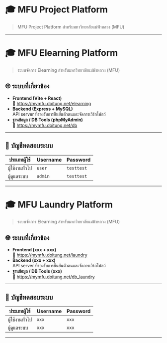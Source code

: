 # 🎓 MFU Project Platform

> MFU Project Platform สำหรับมหาวิทยาลัยแม่ฟ้าหลวง (MFU)

---
# 🎓 MFU Elearning Platform 
> ระบบจัดการ Elearning สำหรับมหาวิทยาลัยแม่ฟ้าหลวง (MFU)
## 🌐 ระบบที่เกี่ยวข้อง 
- **Frontend (Vite + React)**  
  📍 https://mymfu.doitung.net/elearning 
- **Backend (Express + MySQL)**  
  API server ที่รองรับการยืนยันตัวตนและจัดการเวิร์กโฟลว์ 
- **ฐานข้อมูล / DB Tools (phpMyAdmin)**  
  📍 https://mymfu.doitung.net/db    
---

## 🔐 บัญชีทดสอบระบบ

| ประเภทผู้ใช้ | Username | Password   |
|--------------|----------|------------|
| ผู้ใช้งานทั่วไป | `user`     | `testtest` |
| ผู้ดูแลระบบ   | `admin`    | `testtest` |

--- 
 
# 🎓 MFU Laundry Platform 
> ระบบจัดการ Elearning สำหรับมหาวิทยาลัยแม่ฟ้าหลวง (MFU)
## 🌐 ระบบที่เกี่ยวข้อง 
- **Frontend (xxx + xxx)**  
  📍 https://mymfu.doitung.net/laundry 
- **Backend (xxx + xxx)**  
  API server ที่รองรับการยืนยันตัวตนและจัดการเวิร์กโฟลว์ 
- **ฐานข้อมูล / DB Tools (xxx)**  
  📍 https://mymfu.doitung.net/db_laundry    
---

## 🔐 บัญชีทดสอบระบบ

| ประเภทผู้ใช้ | Username | Password   |
|--------------|----------|------------|
| ผู้ใช้งานทั่วไป | `xxx`     | `xxx` |
| ผู้ดูแลระบบ   | `xxx`    | `xxx` |

--- 